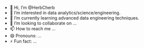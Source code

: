 - 👋 Hi, I’m @HerbCherb
- 👀 I’m interested in data analytics/science/engineering.
- 🌱 I’m currently learning advanced data engineering techniques.
- 💞️ I’m looking to collaborate on ...
- 📫 How to reach me ...
- 😄 Pronouns: ...
- ⚡ Fun fact: ...

<!---
HerbCherb/HerbCherb is a ✨ special ✨ repository because its `README.md` (this file) appears on your GitHub profile.
You can click the Preview link to take a look at your changes.
--->
